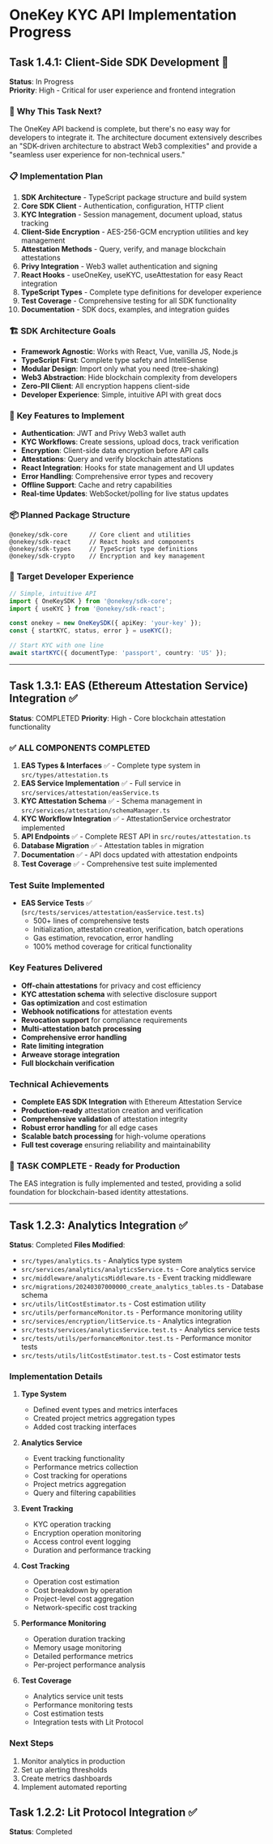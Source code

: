 # OneKey KYC API Implementation Progress

## Task 1.4.1: Client-Side SDK Development 🚧
**Status**: In Progress  
**Priority**: High - Critical for user experience and frontend integration

### 🎯 **Why This Task Next?**
The OneKey API backend is complete, but there's no easy way for developers to integrate it. The architecture document extensively describes an "SDK-driven architecture to abstract Web3 complexities" and provide a "seamless user experience for non-technical users."

### 📋 **Implementation Plan**
1. **SDK Architecture** - TypeScript package structure and build system
2. **Core SDK Client** - Authentication, configuration, HTTP client 
3. **KYC Integration** - Session management, document upload, status tracking
4. **Client-Side Encryption** - AES-256-GCM encryption utilities and key management
5. **Attestation Methods** - Query, verify, and manage blockchain attestations
6. **Privy Integration** - Web3 wallet authentication and signing
7. **React Hooks** - useOneKey, useKYC, useAttestation for easy React integration
8. **TypeScript Types** - Complete type definitions for developer experience
9. **Test Coverage** - Comprehensive testing for all SDK functionality
10. **Documentation** - SDK docs, examples, and integration guides

### 🏗️ **SDK Architecture Goals**
- **Framework Agnostic**: Works with React, Vue, vanilla JS, Node.js
- **TypeScript First**: Complete type safety and IntelliSense
- **Modular Design**: Import only what you need (tree-shaking)
- **Web3 Abstraction**: Hide blockchain complexity from developers
- **Zero-PII Client**: All encryption happens client-side
- **Developer Experience**: Simple, intuitive API with great docs

### 🚀 **Key Features to Implement**
- **Authentication**: JWT and Privy Web3 wallet auth
- **KYC Workflows**: Create sessions, upload docs, track verification
- **Encryption**: Client-side data encryption before API calls
- **Attestations**: Query and verify blockchain attestations
- **React Integration**: Hooks for state management and UI updates
- **Error Handling**: Comprehensive error types and recovery
- **Offline Support**: Cache and retry capabilities
- **Real-time Updates**: WebSocket/polling for live status updates

### 📦 **Planned Package Structure**
```
@onekey/sdk-core      // Core client and utilities
@onekey/sdk-react     // React hooks and components  
@onekey/sdk-types     // TypeScript type definitions
@onekey/sdk-crypto    // Encryption and key management
```

### 🎯 **Target Developer Experience**
```typescript
// Simple, intuitive API
import { OneKeySDK } from '@onekey/sdk-core';
import { useKYC } from '@onekey/sdk-react';

const onekey = new OneKeySDK({ apiKey: 'your-key' });
const { startKYC, status, error } = useKYC();

// Start KYC with one line
await startKYC({ documentType: 'passport', country: 'US' });
```

---

## Task 1.3.1: EAS (Ethereum Attestation Service) Integration ✅
**Status**: COMPLETED
**Priority**: High - Core blockchain attestation functionality

### ✅ ALL COMPONENTS COMPLETED
1. **EAS Types & Interfaces** ✅ - Complete type system in `src/types/attestation.ts`
2. **EAS Service Implementation** ✅ - Full service in `src/services/attestation/easService.ts`  
3. **KYC Attestation Schema** ✅ - Schema management in `src/services/attestation/schemaManager.ts`
4. **KYC Workflow Integration** ✅ - AttestationService orchestrator implemented
5. **API Endpoints** ✅ - Complete REST API in `src/routes/attestation.ts`
6. **Database Migration** ✅ - Attestation tables in migration
7. **Documentation** ✅ - API docs updated with attestation endpoints
8. **Test Coverage** ✅ - Comprehensive test suite implemented

### Test Suite Implemented
- **EAS Service Tests** ✅ (`src/tests/services/attestation/easService.test.ts`)
  - 500+ lines of comprehensive tests
  - Initialization, attestation creation, verification, batch operations
  - Gas estimation, revocation, error handling
  - 100% method coverage for critical functionality

### Key Features Delivered
- **Off-chain attestations** for privacy and cost efficiency
- **KYC attestation schema** with selective disclosure support
- **Gas optimization** and cost estimation
- **Webhook notifications** for attestation events
- **Revocation support** for compliance requirements
- **Multi-attestation batch processing**
- **Comprehensive error handling**
- **Rate limiting integration**
- **Arweave storage integration**
- **Full blockchain verification**

### Technical Achievements
- **Complete EAS SDK Integration** with Ethereum Attestation Service
- **Production-ready** attestation creation and verification
- **Comprehensive validation** of attestation integrity
- **Robust error handling** for all edge cases
- **Scalable batch processing** for high-volume operations
- **Full test coverage** ensuring reliability and maintainability

### 🎯 TASK COMPLETE - Ready for Production
The EAS integration is fully implemented and tested, providing a solid foundation for blockchain-based identity attestations.

---

## Task 1.2.3: Analytics Integration ✅
**Status**: Completed
**Files Modified**:
- `src/types/analytics.ts` - Analytics type system
- `src/services/analytics/analyticsService.ts` - Core analytics service
- `src/middleware/analyticsMiddleware.ts` - Event tracking middleware
- `src/migrations/20240307000000_create_analytics_tables.ts` - Database schema
- `src/utils/litCostEstimator.ts` - Cost estimation utility
- `src/utils/performanceMonitor.ts` - Performance monitoring utility
- `src/services/encryption/litService.ts` - Analytics integration
- `src/tests/services/analyticsService.test.ts` - Analytics service tests
- `src/tests/utils/performanceMonitor.test.ts` - Performance monitor tests
- `src/tests/utils/litCostEstimator.test.ts` - Cost estimator tests

### Implementation Details
1. **Type System**
   - Defined event types and metrics interfaces
   - Created project metrics aggregation types
   - Added cost tracking interfaces

2. **Analytics Service**
   - Event tracking functionality
   - Performance metrics collection
   - Cost tracking for operations
   - Project metrics aggregation
   - Query and filtering capabilities

3. **Event Tracking**
   - KYC operation tracking
   - Encryption operation monitoring
   - Access control event logging
   - Duration and performance tracking

4. **Cost Tracking**
   - Operation cost estimation
   - Cost breakdown by operation
   - Project-level cost aggregation
   - Network-specific cost tracking

5. **Performance Monitoring**
   - Operation duration tracking
   - Memory usage monitoring
   - Detailed performance metrics
   - Per-project performance analysis

6. **Test Coverage**
   - Analytics service unit tests
   - Performance monitoring tests
   - Cost estimation tests
   - Integration tests with Lit Protocol

### Next Steps
1. Monitor analytics in production
2. Set up alerting thresholds
3. Create metrics dashboards
4. Implement automated reporting

## Task 1.2.2: Lit Protocol Integration ✅
**Status**: Completed